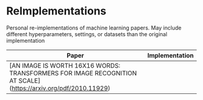 # ReImplementations

Personal re-implementations of machine learning papers. May include different hyperparameters,
settings, or datasets than the original implementation

| Paper | Implementation | 
| ----- | -------------- | 
| [AN IMAGE IS WORTH 16X16 WORDS: TRANSFORMERS FOR IMAGE RECOGNITION AT SCALE] (https://arxiv.org/pdf/2010.11929) |
